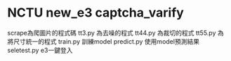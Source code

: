 # NCTU new_e3 captcha_varify

scrape為爬圖片的程式碼
tt3.py 為去噪的程式
tt44.py 為裁切的程式
tt55.py 為將尺寸統一的程式 
train.py 訓練model
predict.py 使用model預測結果
seletest.py e3一鍵登入
